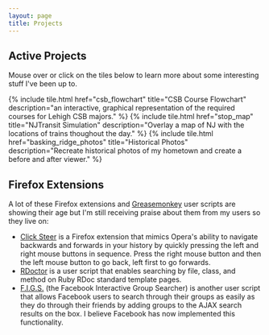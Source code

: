 ```yaml
---
layout: page
title: Projects
---
```


Active Projects
---------------

Mouse over or click on the tiles below to learn more about some interesting stuff I've been up to.

<div class="tiles">
{% include tile.html href="csb_flowchart" title="CSB Course Flowchart" description="an interactive, graphical representation of the required courses for Lehigh CSB majors." %}
{% include tile.html href="stop_map" title="NJTransit Simulation" description="Overlay a map of NJ with the locations of trains thoughout the day." %}
{% include tile.html href="basking_ridge_photos" title="Historical Photos" description="Recreate historical photos of my hometown and create a before and after viewer." %}
</div>

Firefox Extensions
---------------

A lot of these Firefox extensions and
[Greasemonkey](http://www.greasespot.net/) user scripts are showing their age
but I'm still receiving praise about them from my users so they live on:

* [Click Steer](/public/downloads/click-steer.xpi) is a Firefox extension that mimics
  Opera's ability to navigate backwards and forwards in your history by quickly
  pressing the left and right mouse buttons in sequence. Press the right mouse
  button and then the left mouse button to go back, left first to go forwards.
* [RDoctor](/public/downloads/rdoctor-version-1.user.js) is a user script that enables
  searching by file, class, and method on Ruby RDoc standard template pages.
* [F.I.G.S.](/public/downloads/fig-v-2.user.js) (the Facebook Interactive Group
  Searcher) is another user script that allows Facebook users to search through
  their groups as easily as they do through their friends by adding groups to
  the AJAX search results on the box. I believe Facebook has now implemented
  this functionality.
